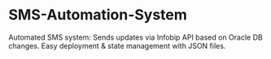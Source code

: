 # SMS-Automation-System
Automated SMS system: Sends updates via Infobip API based on Oracle DB changes. Easy deployment &amp; state management with JSON files.
